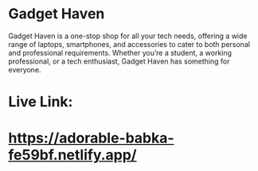 # Gadget Haven
Gadget Haven is a one-stop shop for all your tech needs, offering a wide range of laptops, smartphones, and accessories to cater to both personal and professional requirements. Whether you’re a student, a working professional, or a tech enthusiast, Gadget Haven has something for everyone.
# Live Link:
# https://adorable-babka-fe59bf.netlify.app/


